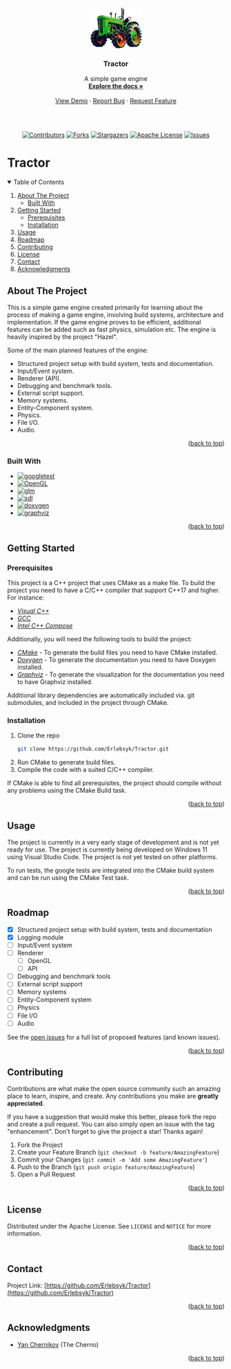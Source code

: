 <a name="readme-top"></a>

<!-- PROJECT LOGO -->
<br />
<br />
<br />
<div align="center">
  <a href="https://github.com/Erlebsyk/Tractor">
    <img src="https://raw.githubusercontent.com/Erlebsyk/Tractor/main/tractor/resources/images/logo_small.gif" alt="Logo" width="120" height="94">
  </a>

<h3 align="center">Tractor</h3>

  <p align="center">
    A simple game engine
    <br />
    <a href="https://github.com/Erlebsyk/Tractor"><strong>Explore the docs »</strong></a>
    <br />
    <br />
    <a href="https://github.com/Erlebsyk/Tractor">View Demo</a>
    ·
    <a href="https://github.com/Erlebsyk/Tractor/issues">Report Bug</a>
    ·
    <a href="https://github.com/Erlebsyk/Tractor/issues">Request Feature</a>
  </p>
  <br />
  <br />
	

<!-- PROJECT SHIELDS -->
<!--
*** I'm using markdown "reference style" links for readability.
*** Reference links are enclosed in brackets [ ] instead of parentheses ( ).
*** See the bottom of this document for the declaration of the reference variables
*** for contributors-url, forks-url, etc. This is an optional, concise syntax you may use.
*** https://www.markdownguide.org/basic-syntax/#reference-style-links
-->
[![Contributors][contributors-shield]][contributors-url]
[![Forks][forks-shield]][forks-url]
[![Stargazers][stars-shield]][stars-url]
[![Apache License][license-shield]][license-url]
[![Issues][issues-shield]][issues-url]


</div>

<h1>Tractor</h1>



<!-- TABLE OF CONTENTS -->
<details open>
  <summary>Table of Contents</summary>
  <ol>
    <li>
      <a href="#about-the-project">About The Project</a>
      <ul>
        <li><a href="#built-with">Built With</a></li>
      </ul>
    </li>
    <li>
      <a href="#getting-started">Getting Started</a>
      <ul>
        <li><a href="#prerequisites">Prerequisites</a></li>
        <li><a href="#installation">Installation</a></li>
      </ul>
    </li>
    <li><a href="#usage">Usage</a></li>
    <li><a href="#roadmap">Roadmap</a></li>
    <li><a href="#contributing">Contributing</a></li>
    <li><a href="#license">License</a></li>
    <li><a href="#contact">Contact</a></li>
    <li><a href="#acknowledgments">Acknowledgments</a></li>
  </ol>
</details>



<!-- ABOUT THE PROJECT -->
<div id="about-the-project"></div>

## About The Project

This is a simple game engine created primarily for learning about the process of making a game engine, involving build systems, architecture and implementation. If the game engine proves to be efficient, additional features can be added such as fast physics, simulation etc. The engine is heavily inspired by the project "Hazel".

Some of the main planned features of the engine:
* Structured project setup with build system, tests and documentation.
* Input/Event system.
* Renderer (API).
* Debugging and benchmark tools.
* External script support.
* Memory systems.
* Entity-Component system.
* Physics.
* File I/O.
* Audio.

<p align="right">(<a href="#readme-top">back to top</a>)</p>

<div id="built-with"></div>

### Built With

* [![googletest][googletest]][googletest-url]
* [![OpenGL][opengl]][opengl-url]
* [![glm][glm]][glm-url]
* [![sdl][sdl]][sdl-url]
* [![doxygen][doxygen]][doxygen-url]
* [![graphviz][graphviz]][graphviz-url]

<p align="right">(<a href="#readme-top">back to top</a>)</p>


<!-- GETTING STARTED -->
<div id="getting-started"></div>

## Getting Started


<div id="prerequisites"></div>

### Prerequisites

This project is a C++ project that uses CMake as a make file. To build the project you need to have a C/C++ compiler that support C++17 and higher. For instance:
- [*Visual C++*](http://www.visualstudio.com/)
- [*GCC*](http://gcc.gnu.org/)
- [*Intel C++ Compose*](https://software.intel.com/en-us/intel-compilers)

Additionally, you will need the following tools to build the project:
- [*CMake*](https://cmake.org/download/) - To generate the build files you need to have CMake installed.
- [*Doxygen*](https://www.doxygen.nl/download.html) - To generate the documentation you need to have Doxygen installed.
- [*Graphviz*](https://graphviz.org/download/) - To generate the visualization for the documentation you need to have Graphviz installed.

Additional library dependencies are automatically included via. git submodules, and included in the project through CMake.

<div id="installation"></div>

### Installation

1. Clone the repo
   ```sh
   git clone https://github.com/Erlebsyk/Tractor.git
   ```
2. Run CMake to generate build files.
3. Compile the code with a suited C/C++ compiler.

If CMake is able to find all prerequisites, the project should compile without any problems using the CMake Build task.


<p align="right">(<a href="#readme-top">back to top</a>)</p>



<!-- USAGE EXAMPLES -->
<div id="usage"></div>

## Usage

The project is currently in a very early stage of development and is not yet ready for use. The project is currently being developed on Windows 11 using Visual Studio Code. The project is not yet tested on other platforms.

To run tests, the google tests are integrated into the CMake build system and can be run using the CMake Test task.

<p align="right">(<a href="#readme-top">back to top</a>)</p>


<!-- ROADMAP -->
<div id="roadmap"></div>

## Roadmap

- [x] Structured project setup with build system, tests and documentation
- [x] Logging module
- [ ] Input/Event system
- [ ] Renderer
	- [ ] OpenGL
	- [ ] API
- [ ] Debugging and benchmark tools
- [ ] External script support
- [ ] Memory systems
- [ ] Entity-Component system
- [ ] Physics
- [ ] File I/O
- [ ] Audio

See the [open issues](https://github.com/Erlebsyk/Tractor/issues) for a full list of proposed features (and known issues).

<p align="right">(<a href="#readme-top">back to top</a>)</p>



<!-- CONTRIBUTING -->
<div id="contributing"></div>

## Contributing

Contributions are what make the open source community such an amazing place to learn, inspire, and create. Any contributions you make are **greatly appreciated**.

If you have a suggestion that would make this better, please fork the repo and create a pull request. You can also simply open an issue with the tag "enhancement".
Don't forget to give the project a star! Thanks again!

1. Fork the Project
2. Create your Feature Branch (`git checkout -b feature/AmazingFeature`)
3. Commit your Changes (`git commit -m 'Add some AmazingFeature'`)
4. Push to the Branch (`git push origin feature/AmazingFeature`)
5. Open a Pull Request

<p align="right">(<a href="#readme-top">back to top</a>)</p>



<!-- LICENSE -->
<div id="license"></div>

## License

Distributed under the Apache License. See `LICENSE` and `NOTICE` for more information.

<p align="right">(<a href="#readme-top">back to top</a>)</p>



<!-- CONTACT -->
<div id="contact"></div>

## Contact
Project Link: [https://github.com/Erlebsyk/Tractor](https://github.com/Erlebsyk/Tractor)

<p align="right">(<a href="#readme-top">back to top</a>)</p>



<!-- ACKNOWLEDGMENTS -->
<div id="acknowledgments"></div>

## Acknowledgments

* [Yan Chernikov](https://www.youtube.com/@TheCherno/featured) (The Cherno)

<p align="right">(<a href="#readme-top">back to top</a>)</p>



<!-- MARKDOWN LINKS & IMAGES -->
<!-- https://www.markdownguide.org/basic-syntax/#reference-style-links -->
<!-- Simple icons can be found at https://simpleicons.org/ --> 
[contributors-shield]: https://img.shields.io/github/contributors/Erlebsyk/Tractor.svg?style=for-the-badge
[contributors-url]: https://github.com/Erlebsyk/Tractor/graphs/contributors
[forks-shield]: https://img.shields.io/github/forks/Erlebsyk/Tractor.svg?style=for-the-badge
[forks-url]: https://github.com/Erlebsyk/Tractor/network/members
[stars-shield]: https://img.shields.io/github/stars/Erlebsyk/Tractor.svg?style=for-the-badge
[stars-url]: https://github.com/Erlebsyk/Tractor/stargazers
[issues-shield]: https://img.shields.io/github/issues/Erlebsyk/Tractor.svg?style=for-the-badge
[issues-url]: https://github.com/Erlebsyk/Tractor/issues
[license-shield]: https://img.shields.io/github/license/Erlebsyk/Tractor.svg?style=for-the-badge
[license-url]: https://github.com/Erlebsyk/Tractor/blob/master/LICENSE.txt

[googletest]: https://img.shields.io/badge/googletest-35495E?style=for-the-badge&logo=Google&logoColor=4285F4
[googletest-url]: https://github.com/google/googletest

[opengl]: https://img.shields.io/badge/OpenGL-E8E8E8?style=for-the-badge&logo=OpenGL&logoColor=5586A4
[opengl-url]: https://www.opengl.org/
[glm]: https://img.shields.io/badge/glm-F36633?style=for-the-badge&logo=glm
[glm-url]: https://github.com/g-truc/glm
[sdl]: https://img.shields.io/badge/sdl-113155?style=for-the-badge&logo=sdl
[sdl-url]: https://github.com/libsdl-org/SDL
[doxygen]: https://img.shields.io/badge/doxygen-4285F4?style=for-the-badge&logo=doxygen
[doxygen-url]: https://www.doxygen.nl/
[graphviz]: https://img.shields.io/badge/graphviz-00005F?style=for-the-badge&logo=graphviz
[graphviz-url]: https://graphviz.org/
